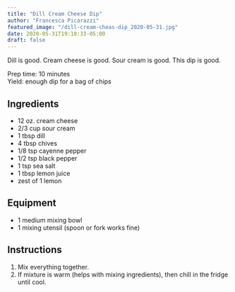 ```yaml
---
title: "Dill Cream Cheese Dip"
author: "Francesca Picarazzi"
featured_image: "/dill-cream-cheas-dip_2020-05-31.jpg"
date: 2020-05-31T19:10:33-05:00
draft: false
---
```


Dill is good. Cream cheese is good. Sour cream is good. This dip is good.

Prep time: 10 minutes  
Yield: enough dip for a bag of chips

## Ingredients

- 12 oz. cream cheese
- 2/3 cup sour cream
- 1 tbsp dill
- 4 tbsp chives
- 1/8 tsp cayenne pepper
- 1/2 tsp black pepper
- 1 tsp sea salt
- 1 tbsp lemon juice
- zest of 1 lemon

## Equipment

- 1 medium mixing bowl
- 1 mixing utensil (spoon or fork works fine)

## Instructions

1. Mix everything together.
2. If mixture is warm (helps with mixing ingredients), then chill in the fridge until cool.